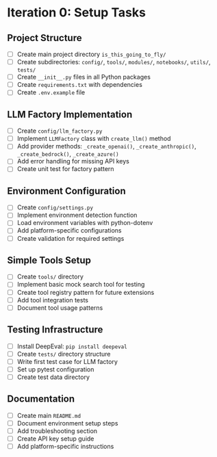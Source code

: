 # Iteration 0: Setup Tasks

## Project Structure
- [ ] Create main project directory `is_this_going_to_fly/`
- [ ] Create subdirectories: `config/`, `tools/`, `modules/`, `notebooks/`, `utils/`, `tests/`
- [ ] Create `__init__.py` files in all Python packages
- [ ] Create `requirements.txt` with dependencies
- [ ] Create `.env.example` file

## LLM Factory Implementation
- [ ] Create `config/llm_factory.py`
- [ ] Implement `LLMFactory` class with `create_llm()` method
- [ ] Add provider methods: `_create_openai()`, `_create_anthropic()`, `_create_bedrock()`, `_create_azure()`
- [ ] Add error handling for missing API keys
- [ ] Create unit test for factory pattern

## Environment Configuration
- [ ] Create `config/settings.py`
- [ ] Implement environment detection function
- [ ] Load environment variables with python-dotenv
- [ ] Add platform-specific configurations
- [ ] Create validation for required settings

## Simple Tools Setup
- [ ] Create `tools/` directory
- [ ] Implement basic mock search tool for testing
- [ ] Create tool registry pattern for future extensions
- [ ] Add tool integration tests
- [ ] Document tool usage patterns

## Testing Infrastructure
- [ ] Install DeepEval: `pip install deepeval`
- [ ] Create `tests/` directory structure
- [ ] Write first test case for LLM factory
- [ ] Set up pytest configuration
- [ ] Create test data directory

## Documentation
- [ ] Create main `README.md`
- [ ] Document environment setup steps
- [ ] Add troubleshooting section
- [ ] Create API key setup guide
- [ ] Add platform-specific instructions